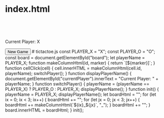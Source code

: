 # index.html
<html> <head> <title>2-Player Tic Tac Toe</title> <style> table { font-size: 40px; font-family: 'Courier New', Courier, monospace; } </style> </head> <body> <table id="board"></table> <p id="currentPlayer">Current Player: X</p> <button onclick="init()">New Game</button> <script src="tictactoe.js"></script> </body> </html> # tictactoe.js const PLAYER_X = "X"; const PLAYER_O = "O"; const board = document.getElementById("board"); let playerName = PLAYER_X; function makeColumnHtml(id, marker) { return `<td id="${id}" onclick="cellClick(this)">[${marker}]</td>`; } function cellClick(cell) { cell.innerHTML = makeColumnHtml(cell.id, playerName); switchPlayer(); } function displayPlayerName() { document.getElementById("currentPlayer").innerText = "Current Player: " + playerName; } function switchPlayer() { playerName = (playerName == PLAYER_X) ? PLAYER_O : PLAYER_X; displayPlayerName(); } function init() { playerName = PLAYER_X; displayPlayerName(); let boardHtml = ""; for (let ix = 0; ix < 3; ix++) { boardHtml += "<tr>"; for (let jx = 0; jx < 3; jx++) { boardHtml += makeColumnHtml(`${ix}_${jx}`, "_"); } boardHtml += "</tr>"; } board.innerHTML = boardHtml; } init();
